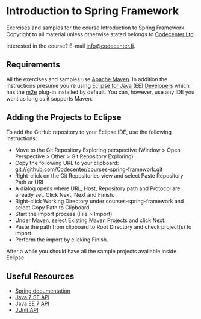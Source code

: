 Introduction to Spring Framework
================================

Exercises and samples for the course Introduction to Spring Framework. Copyright to all material unless otherwise stated belongs to [Codecenter Ltd](http://www.codecenter.fi).

Interested in the course? E-mail info@codecenter.fi.

Requirements
------------

All the exercises and samples use [Apache Maven](http://maven.apache.org). In addition the instructions 
presume you're using [Eclipse for Java (EE) Developers](http://www.eclipse.org) which has the [m2e](http://www.eclipse.org/m2e) plug-in installed by default. 
You can, however, use any IDE you want as long as it supports Maven.

Adding the Projects to Eclipse
------------------------------

To add the GitHub repository to your Eclipse IDE, use the following instructions:

* Move to the Git Repository Exploring perspective (Window > Open Perspective > Other > Git Repository Exploring)
* Copy the following URL to your clipboard: <git://github.com/Codecenter/courses-spring-framework.git>
* Right-click on the Git Repositories view and select Paste Repository Path or URI
* A dialog opens where URL, Host, Repository path and Protocol are already set. Click Next, Next and Finish.
* Right-click Working Directory under courses-spring-framework and select Copy Path to Clipboard.
* Start the import process (File > Import)
* Under Maven, select Existing Maven Projects and click Next.  
* Paste the path from clipboard to Root Directory and check project(s) to import.
* Perform the import by clicking Finish.

After a while you should have all the sample projects available inside Eclipse.

Useful Resources
----------------

* [Spring documentation](http://spring.io/docs)
* [Java 7 SE API](http://docs.oracle.com/javase/7/docs/api/)
* [Java EE 7 API](http://docs.oracle.com/javaee/7/api/)
* [JUnit API](http://junit.org/javadoc/latest/)

